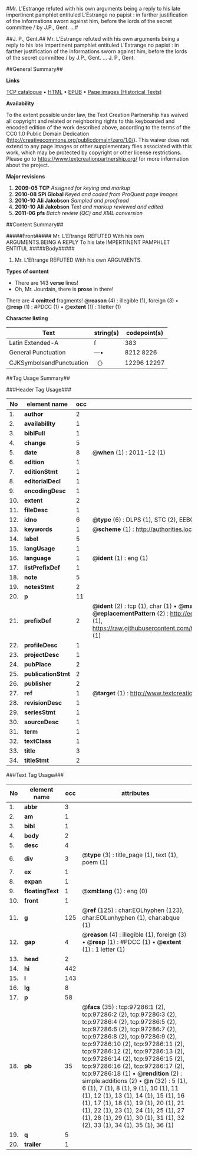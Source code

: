 #Mr. L'Estrange refuted with his own arguments being a reply to his late impertinent pamphlet entituled L'Estrange no papist : in farther justification of the informations sworn against him, before the lords of the secret committee / by J.P., Gent. ...#

##J. P., Gent.##
Mr. L'Estrange refuted with his own arguments being a reply to his late impertinent pamphlet entituled L'Estrange no papist : in farther justification of the informations sworn against him, before the lords of the secret committee / by J.P., Gent. ...
J. P., Gent.

##General Summary##

**Links**

[TCP catalogue](http://www.ota.ox.ac.uk/tcp/)  • 
[HTML](http://tei.it.ox.ac.uk/tcp/Texts-HTML/free/A56/A56492.html)  • 
[EPUB](http://tei.it.ox.ac.uk/tcp/Texts-EPUB/free/A56/A56492.epub) • 
[Page images (Historical Texts)](https://historicaltexts.jisc.ac.uk/eebo-13084424e)

**Availability**

To the extent possible under law, the Text Creation Partnership has waived all copyright and related or neighboring rights to this keyboarded and encoded edition of the work described above, according to the terms of the CC0 1.0 Public Domain Dedication (http://creativecommons.org/publicdomain/zero/1.0/). This waiver does not extend to any page images or other supplementary files associated with this work, which may be protected by copyright or other license restrictions. Please go to https://www.textcreationpartnership.org/ for more information about the project.

**Major revisions**

1. __2009-05__ __TCP__ *Assigned for keying and markup*
1. __2010-08__ __SPi Global__ *Keyed and coded from ProQuest page images*
1. __2010-10__ __Ali Jakobson__ *Sampled and proofread*
1. __2010-10__ __Ali Jakobson__ *Text and markup reviewed and edited*
1. __2011-06__ __pfs__ *Batch review (QC) and XML conversion*

##Content Summary##

#####Front#####
Mr. L'Eſtrange REFUTED With his own ARGUMENTS.BEING A REPLY To his late IMPERTINENT PAMPHLET ENTITUL
#####Body#####

1. Mr. L'Eſtrange REFUTED With his own ARGUMENTS.

**Types of content**

  * There are 143 **verse** lines!
  * Oh, Mr. Jourdain, there is **prose** in there!

There are 4 **omitted** fragments! 
 @__reason__ (4) : illegible (1), foreign (3)  •  @__resp__ (1) : #PDCC (1)  •  @__extent__ (1) : 1 letter (1)

**Character listing**


|Text|string(s)|codepoint(s)|
|---|---|---|
|Latin Extended-A|ſ|383|
|General Punctuation|—•|8212 8226|
|CJKSymbolsandPunctuation|〈〉|12296 12297|

##Tag Usage Summary##

###Header Tag Usage###

|No|element name|occ|attributes|
|---|---|---|---|
|1.|__author__|2||
|2.|__availability__|1||
|3.|__biblFull__|1||
|4.|__change__|5||
|5.|__date__|8| @__when__ (1) : 2011-12 (1)|
|6.|__edition__|1||
|7.|__editionStmt__|1||
|8.|__editorialDecl__|1||
|9.|__encodingDesc__|1||
|10.|__extent__|2||
|11.|__fileDesc__|1||
|12.|__idno__|6| @__type__ (6) : DLPS (1), STC (2), EEBO-CITATION (1), OCLC (1), VID (1)|
|13.|__keywords__|1| @__scheme__ (1) : http://authorities.loc.gov/ (1)|
|14.|__label__|5||
|15.|__langUsage__|1||
|16.|__language__|1| @__ident__ (1) : eng (1)|
|17.|__listPrefixDef__|1||
|18.|__note__|5||
|19.|__notesStmt__|2||
|20.|__p__|11||
|21.|__prefixDef__|2| @__ident__ (2) : tcp (1), char (1)  •  @__matchPattern__ (2) : ([0-9\-]+):([0-9IVX]+) (1), (.+) (1)  •  @__replacementPattern__ (2) : http://eebo.chadwyck.com/downloadtiff?vid=$1&page=$2 (1), https://raw.githubusercontent.com/textcreationpartnership/Texts/master/tcpchars.xml#$1 (1)|
|22.|__profileDesc__|1||
|23.|__projectDesc__|1||
|24.|__pubPlace__|2||
|25.|__publicationStmt__|2||
|26.|__publisher__|2||
|27.|__ref__|1| @__target__ (1) : http://www.textcreationpartnership.org/docs/. (1)|
|28.|__revisionDesc__|1||
|29.|__seriesStmt__|1||
|30.|__sourceDesc__|1||
|31.|__term__|1||
|32.|__textClass__|1||
|33.|__title__|3||
|34.|__titleStmt__|2||


###Text Tag Usage###

|No|element name|occ|attributes|
|---|---|---|---|
|1.|__abbr__|3||
|2.|__am__|1||
|3.|__bibl__|1||
|4.|__body__|2||
|5.|__desc__|4||
|6.|__div__|3| @__type__ (3) : title_page (1), text (1), poem (1)|
|7.|__ex__|1||
|8.|__expan__|1||
|9.|__floatingText__|1| @__xml:lang__ (1) : eng (0)|
|10.|__front__|1||
|11.|__g__|125| @__ref__ (125) : char:EOLhyphen (123), char:EOLunhyphen (1), char:abque (1)|
|12.|__gap__|4| @__reason__ (4) : illegible (1), foreign (3)  •  @__resp__ (1) : #PDCC (1)  •  @__extent__ (1) : 1 letter (1)|
|13.|__head__|2||
|14.|__hi__|442||
|15.|__l__|143||
|16.|__lg__|8||
|17.|__p__|58||
|18.|__pb__|35| @__facs__ (35) : tcp:97286:1 (2), tcp:97286:2 (2), tcp:97286:3 (2), tcp:97286:4 (2), tcp:97286:5 (2), tcp:97286:6 (2), tcp:97286:7 (2), tcp:97286:8 (2), tcp:97286:9 (2), tcp:97286:10 (2), tcp:97286:11 (2), tcp:97286:12 (2), tcp:97286:13 (2), tcp:97286:14 (2), tcp:97286:15 (2), tcp:97286:16 (2), tcp:97286:17 (2), tcp:97286:18 (1)  •  @__rendition__ (2) : simple:additions (2)  •  @__n__ (32) : 5 (1), 6 (1), 7 (1), 8 (1), 9 (1), 10 (1), 11 (1), 12 (1), 13 (1), 14 (1), 15 (1), 16 (1), 17 (1), 18 (1), 19 (1), 20 (1), 21 (1), 22 (1), 23 (1), 24 (1), 25 (1), 27 (1), 28 (1), 29 (1), 30 (1), 31 (1), 32 (2), 33 (1), 34 (1), 35 (1), 36 (1)|
|19.|__q__|5||
|20.|__trailer__|1||
